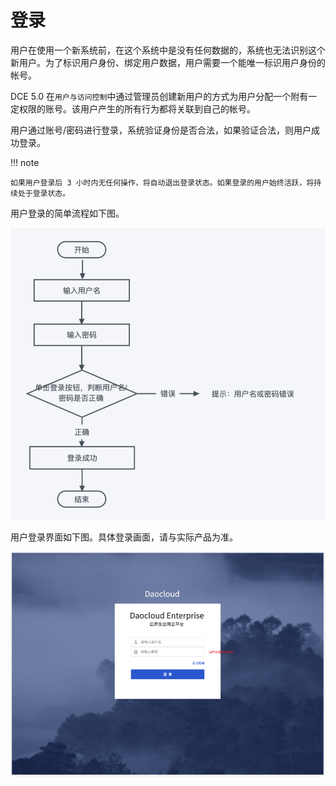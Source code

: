 # 登录

用户在使用一个新系统前，在这个系统中是没有任何数据的，系统也无法识别这个新用户。为了标识用户身份、绑定用户数据，用户需要一个能唯一标识用户身份的帐号。

DCE 5.0 在`用户与访问控制`中通过管理员创建新用户的方式为用户分配一个附有一定权限的账号。该用户产生的所有行为都将关联到自己的帐号。

用户通过账号/密码进行登录，系统验证身份是否合法，如果验证合法，则用户成功登录。

!!! note

    如果用户登录后 3 小时内无任何操作，将自动退出登录状态。如果登录的用户始终活跃，将持续处于登录状态。

用户登录的简单流程如下图。

![登录流程](../images/login01.png)

用户登录界面如下图。具体登录画面，请与实际产品为准。

![登录界面](../images/login02.png)
